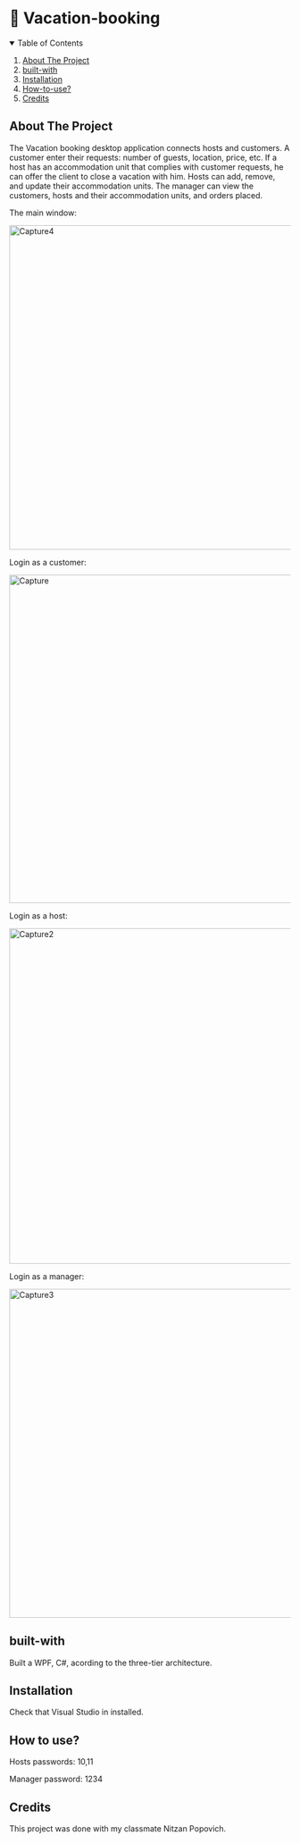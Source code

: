 # :wedding: Vacation-booking 
<!-- TABLE OF CONTENTS -->
<details open="open">
  <summary>Table of Contents</summary>
  <ol>
    <li><a href="#about-the-project">About The Project</a></li>
    <li><a href="#built-with">built-with</a></li>
    <li><a href="#installation">Installation</a></li>
    <li><a href="#how-to-use">How-to-use?</a></li>
    <li><a href="#credits">Credits</a></li>
  </ol>
</details>

## About The Project
The Vacation booking desktop application connects hosts and customers.
A customer enter their  requests: number of guests, location, price, etc.
If a host has an accommodation unit that complies with customer requests,
he can offer the client to close a vacation with him.
Hosts can add, remove, and update their accommodation units.
The manager can view the customers, hosts and their accommodation units, and orders placed.


The main window:

<img width="581" alt="Capture4" src="https://user-images.githubusercontent.com/85216945/124911770-d21c8c80-dff5-11eb-84c3-8ec08ddf3d8f.PNG">

Login as a customer:

<img width="588" alt="Capture" src="https://user-images.githubusercontent.com/85216945/124900872-24f04700-dfea-11eb-86f3-e87595ad00be.PNG">

Login as a host:

<img width="601" alt="Capture2" src="https://user-images.githubusercontent.com/85216945/124900886-2883ce00-dfea-11eb-8089-eca3949da9cc.PNG">

Login as a manager:

<img width="589" alt="Capture3" src="https://user-images.githubusercontent.com/85216945/124900893-2a4d9180-dfea-11eb-87d3-30af8e753739.PNG">


## built-with
Built a WPF, C#, acording to the three-tier architecture. 

## Installation
Check that Visual Studio in installed. 

## How to use?
Hosts passwords: 10,11

Manager password: 1234

## Credits

This project was done with my classmate Nitzan Popovich. 




